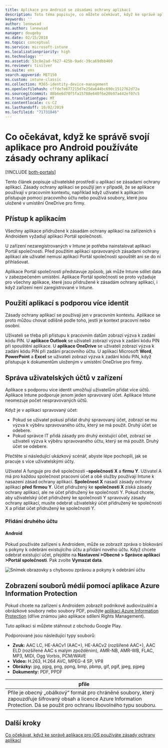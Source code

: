 ```yaml
---
title: Aplikace pro Android se zásadami ochrany aplikací
description: Toto téma popisuje, co můžete očekávat, když ke správě aplikace používáte zásady ochrany aplikací.
keywords: ''
author: lenewsad
ms.author: lanewsad
manager: dougeby
ms.date: 02/15/2018
ms.topic: conceptual
ms.service: microsoft-intune
ms.localizationpriority: high
ms.technology: ''
ms.assetid: 53c8e2ad-f627-425b-9adc-39ca69dbb460
ms.reviewer: tisilver
ms.suite: ems
search.appverid: MET150
ms.custom: intune-classic
ms.collection: M365-identity-device-management
ms.openlocfilehash: cffde7e677215d7e25da644bc690c1512762d72a
ms.sourcegitcommit: 88b6e6d70f5fa15708e640f6e20b97a442ef07c5
ms.translationtype: MT
ms.contentlocale: cs-CZ
ms.lasthandoff: 10/02/2019
ms.locfileid: "71731846"
---
```

# <a name="what-to-expect-when-your-android-app-is-managed-by-app-protection-policies"></a>Co očekávat, když ke správě svojí aplikace pro Android používáte zásady ochrany aplikací

[!INCLUDE [both-portals](../../intune-classic/includes/note-for-both-portals.md)]

Tento článek popisuje uživatelské prostředí u aplikací se zásadami ochrany aplikací. Zásady ochrany aplikací se použijí jen v případě, že se aplikace používají v pracovním kontextu, například když uživatel k aplikacím přistupuje pomocí pracovního účtu nebo používá soubory, které jsou uložené v umístění OneDrive pro firmy.

## <a name="access-apps"></a>Přístup k aplikacím

Všechny aplikace přidružené k zásadám ochrany aplikací na zařízeních s Androidem vyžadují aplikaci Portál společnosti.

U zařízení nezaregistrovaných v Intune je potřeba nainstalovat aplikaci Portál společnosti. Před použitím aplikací spravovaných zásadami ochrany aplikací ale uživatel nemusí aplikaci Portál společnosti spouštět ani se do ní přihlašovat.

Aplikace Portál společnosti představuje způsob, jak může Intune sdílet data v zabezpečeném umístění. Aplikace Portál společnosti se proto vyžaduje pro všechny aplikace, které jsou přidružené k zásadám ochrany aplikací, i když zařízení není zaregistrované v Intune.


## <a name="use-apps-with-multi-identity-support"></a>Použití aplikací s podporou více identit

Zásady ochrany aplikací se používají jen v pracovním kontextu. Aplikace se proto můžou chovat odlišně podle toho, jestli je kontext pracovní nebo osobní.

Uživateli se třeba při přístupu k pracovním datům zobrazí výzva k zadání kódu PIN. U **aplikace Outlook** se uživateli zobrazí výzva k zadání kódu PIN při spouštění aplikace. U **aplikace OneDrive** se uživateli zobrazí výzva k zadání kódu PIN při zadání pracovního účtu. U aplikací Microsoft **Word**, **PowerPoint** a **Excel** se uživateli zobrazí výzva k zadání kódu PIN, když přistupuje k dokumentům uloženým v umístění OneDrive pro firmy.

## <a name="manage-user-accounts-on-the-device"></a>Správa uživatelských účtů v zařízení

Aplikace s podporou více identit umožňují uživatelům přidat více účtů.  Aplikace Intune podporuje jenom jeden spravovaný účet.  Aplikace Intune neomezuje počet nespravovaných účtů.

Když je v aplikaci spravovaný účet:
* Pokud se uživatel pokusí přidat druhý spravovaný účet, zobrazí se mu výzva k výběru spravovaného účtu, který se má použít.  Druhý účet se odebere.
* Pokud správce IT přidá zásady pro druhý existující účet, zobrazí se uživateli výzva k výběru spravovaného účtu, který se má použít.  Druhý účet se odebere.

Přečtěte si následující ukázkový scénář, abyste lépe pochopili, jak se pracuje s více uživatelskými účty.

Uživatel A funguje pro dvě společnosti –**společnosti X** a **firmu Y**. Uživatel A má pro každou společnost pracovní účet a obě služby používají Intune k nasazení zásad ochrany aplikací. **Společnost X** nasadí zásady ochrany aplikací **před** **firmou Y**. Účet přidružený ke **společnosti X** získá zásady ochrany aplikací, ale ne účet přidružený ke společnosti Y. Pokud chcete, aby uživatelský účet přidružený ke společnosti Y spravovaly zásady ochrany aplikací, musíte odebrat uživatelský účet přidružený ke společnosti X a přidat účet přidružený ke společnosti Y.
### <a name="add-a-second-account"></a>Přidání druhého účtu
#### <a name="android"></a>Android
Pokud používáte zařízení s Androidem, může se zobrazit zpráva o blokování s pokyny k odebrání existujícího účtu a přidání nového účtu.  Když chcete odebrat existující účet, přejděte na **Nastavení &gt;Obecné &gt; Správce aplikací &gt;Portál společnosti**. Pak zvolte **Vymazat data**.

![Snímek obrazovky s chybovou zprávou a pokyny k odebrání účtu](./media/end-user-mam-apps-android/Android_SwitchUser.png)

## <a name="view-media-files-with-the-azure-information-protection-app"></a>Zobrazení souborů médií pomocí aplikace Azure Information Protection
Pokud chcete na zařízení s Androidem zobrazit podnikové audiovizuální a obrázkové soubory nebo soubory PDF, použijte [aplikaci Azure Information Protection](https://play.google.com/store/apps/details?id=com.microsoft.ipviewer) (dříve známou jako aplikace sdílení Rights Management).

Tuto aplikaci si můžete stáhnout z obchodu Google Play.  

Podporované jsou následující typy souborů:

* **Zvuk:** AAC LC, HE-AACv1 (AAC+), HE-AACv2 (rozšířené AAC+), AAC ELD (rozšířené AAC s malým zpožděním), AMR-NB, AMR-WB, FLAC, MP3, MIDI, Ogg Vorbis, PCM/WAVE
* **Video:** H.263, H.264 AVC, MPEG-4 SP, VP8
* **Obrázky:** jpg, pjpg, png, ppng, bmp, pbmp, gif, pgif, jpeg, pjpeg
* **Dokumenty:** PDF, PPDF


|**pfile**|
|----|
|Pfile je obecný „obálkový“ formát pro chráněné soubory, který zapouzdřuje šifrovaný obsah a licence Azure Information Protection. Dá se použít pro ochranu libovolného typu souboru.|

## <a name="next-steps"></a>Další kroky
[Co očekávat, když ke správě aplikace pro iOS používáte zásady ochrany aplikací](end-user-mam-apps-ios.md)
